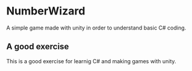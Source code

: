 # NumberWizard
A simple game made with unity in order to understand basic C# coding.
## A good exercise 
This is a good exercise for learnig C# and making games with unity.
